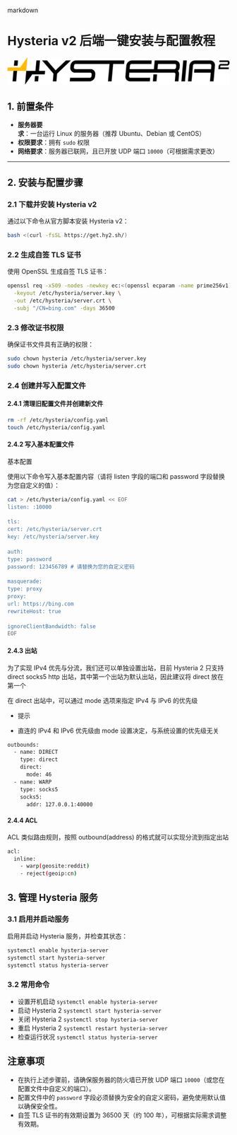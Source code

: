 markdown

# Hysteria v2 后端一键安装与配置教程

![Hysteria 2](logo.svg)

## 1. 前置条件

- **服务器要求**：一台运行 Linux 的服务器（推荐 Ubuntu、Debian 或 CentOS）
- **权限要求**：拥有 `sudo` 权限
- **网络要求**：服务器已联网，且已开放 UDP 端口 `10000`（可根据需求更改）

---

## 2. 安装与配置步骤

### 2.1 下载并安装 Hysteria v2

通过以下命令从官方脚本安装 Hysteria v2：

```bash
bash <(curl -fsSL https://get.hy2.sh/)
```

### 2.2 生成自签 TLS 证书

使用 OpenSSL 生成自签 TLS 证书：

```bash
openssl req -x509 -nodes -newkey ec:<(openssl ecparam -name prime256v1) \
  -keyout /etc/hysteria/server.key \
  -out /etc/hysteria/server.crt \
  -subj "/CN=bing.com" -days 36500
```

### 2.3 修改证书权限

确保证书文件具有正确的权限：

```bash
sudo chown hysteria /etc/hysteria/server.key
sudo chown hysteria /etc/hysteria/server.crt
```

### 2.4 创建并写入配置文件

#### 2.4.1 清理旧配置文件并创建新文件

```bash
rm -rf /etc/hysteria/config.yaml
touch /etc/hysteria/config.yaml
```

#### 2.4.2 写入基本配置文件

基本配置

使用以下命令写入基本配置内容（请将 listen 字段的端口和 password 字段替换为您自定义的值）：

```bash
cat > /etc/hysteria/config.yaml << EOF
listen: :10000

tls:
cert: /etc/hysteria/server.crt
key: /etc/hysteria/server.key

auth:
type: password
password: 123456789 # 请替换为您的自定义密码

masquerade:
type: proxy
proxy:
url: https://bing.com
rewriteHost: true

ignoreClientBandwidth: false
EOF
```

#### 2.4.3 出站

为了实现 IPv4 优先与分流，我们还可以单独设置出站，目前 Hysteria 2 只支持 direct socks5 http 出站，其中第一个出站为默认出站，因此建议将 direct 放在第一个

在 direct 出站中，可以通过 mode 选项来指定 IPv4 与 IPv6 的优先级

- 提示

- 直连的 IPv4 和 IPv6 优先级由 mode 设置决定，与系统设置的优先级无关

```bash
outbounds:
  - name: DIRECT
    type: direct
    direct:
      mode: 46
  - name: WARP
    type: socks5
    socks5:
      addr: 127.0.0.1:40000
```

#### 2.4.4 ACL

ACL 类似路由规则，按照 outbound(address) 的格式就可以实现分流到指定出站

```bash
acl:
  inline:
    - warp(geosite:reddit)
    - reject(geoip:cn)
```

## 3. 管理 Hysteria 服务

### 3.1 启用并启动服务

启用并启动 Hysteria 服务，并检查其状态：

```bash
systemctl enable hysteria-server
systemctl start hysteria-server
systemctl status hysteria-server
```

### 3.2 常用命令

- 设置开机启动 `systemctl enable hysteria-server`
- 启动 Hysteria 2 `systemctl start hysteria-server`
- 关闭 Hysteria 2 `systemctl stop hysteria-server`
- 重启 Hysteria 2 `systemctl restart hysteria-server`
- 检查运行状况 `systemctl status hysteria-server`

## 注意事项

- 在执行上述步骤前，请确保服务器的防火墙已开放 UDP 端口 `10000`（或您在配置文件中自定义的端口）。
- 配置文件中的 `password` 字段必须替换为安全的自定义密码，避免使用默认值以确保安全性。
- 自签 TLS 证书的有效期设置为 36500 天（约 100 年），可根据实际需求调整有效期。
